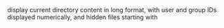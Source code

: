 display current directory content in long format, with user and group IDs displayed numerically, and hidden files starting with
